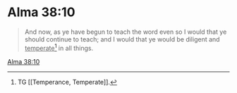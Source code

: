 # Alma 38:10

> And now, as ye have begun to teach the word even so I would that ye should continue to teach; and I would that ye would be diligent and <u>temperate</u>[^a] in all things.

[Alma 38:10](https://www.churchofjesuschrist.org/study/scriptures/bofm/alma/38?lang=eng&id=p10#p10)


[^a]: TG [[Temperance, Temperate]].
